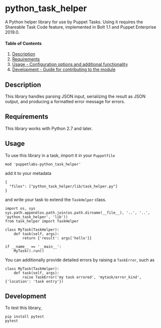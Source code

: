 
# python_task_helper

A Python helper library for use by Puppet Tasks. Using it requires the Shareable Task Code feature, implemented in Bolt 1.1 and Puppet Enterprise 2019.0.

#### Table of Contents

1. [Description](#description)
1. [Requirements](#requirements)
1. [Usage - Configuration options and additional functionality](#usage)
1. [Development - Guide for contributing to the module](#development)

## Description

This library handles parsing JSON input, serializing the result as JSON output, and producing a formatted error message for errors.

## Requirements

This library works with Python 2.7 and later.

## Usage

To use this library in a task, import it in your `Puppetfile`
```
mod 'puppetlabs-python_task_helper'
```
add it to your metadata
```
{
  "files": ["python_task_helper/lib/task_helper.py"]
}
```
and write your task to extend the `TaskHelper` class.
```
import os, sys
sys.path.append(os.path.join(os.path.dirname(__file__), '..', '..', 'python_task_helper', 'lib'))
from task_helper import TaskHelper

class MyTask(TaskHelper):
    def task(self, args):
        return {'result': args['hello']}

if __name__ == '__main__':
    MyTask().run()
```

You can additionally provide detailed errors by raising a `TaskError`, such as
```
class MyTask(TaskHelper):
    def task(self, args):
        raise TaskError('my task errored', 'mytask/error_kind', {'location': 'task entry'})
```

## Development

To test this library,
```
pip install pytest
pytest
```
